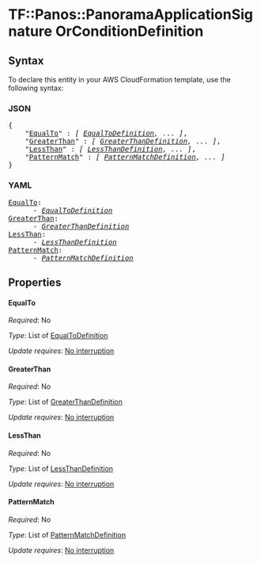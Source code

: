# TF::Panos::PanoramaApplicationSignature OrConditionDefinition

## Syntax

To declare this entity in your AWS CloudFormation template, use the following syntax:

### JSON

<pre>
{
    "<a href="#equalto" title="EqualTo">EqualTo</a>" : <i>[ <a href="equaltodefinition.md">EqualToDefinition</a>, ... ]</i>,
    "<a href="#greaterthan" title="GreaterThan">GreaterThan</a>" : <i>[ <a href="greaterthandefinition.md">GreaterThanDefinition</a>, ... ]</i>,
    "<a href="#lessthan" title="LessThan">LessThan</a>" : <i>[ <a href="lessthandefinition.md">LessThanDefinition</a>, ... ]</i>,
    "<a href="#patternmatch" title="PatternMatch">PatternMatch</a>" : <i>[ <a href="patternmatchdefinition.md">PatternMatchDefinition</a>, ... ]</i>
}
</pre>

### YAML

<pre>
<a href="#equalto" title="EqualTo">EqualTo</a>: <i>
      - <a href="equaltodefinition.md">EqualToDefinition</a></i>
<a href="#greaterthan" title="GreaterThan">GreaterThan</a>: <i>
      - <a href="greaterthandefinition.md">GreaterThanDefinition</a></i>
<a href="#lessthan" title="LessThan">LessThan</a>: <i>
      - <a href="lessthandefinition.md">LessThanDefinition</a></i>
<a href="#patternmatch" title="PatternMatch">PatternMatch</a>: <i>
      - <a href="patternmatchdefinition.md">PatternMatchDefinition</a></i>
</pre>

## Properties

#### EqualTo

_Required_: No

_Type_: List of <a href="equaltodefinition.md">EqualToDefinition</a>

_Update requires_: [No interruption](https://docs.aws.amazon.com/AWSCloudFormation/latest/UserGuide/using-cfn-updating-stacks-update-behaviors.html#update-no-interrupt)

#### GreaterThan

_Required_: No

_Type_: List of <a href="greaterthandefinition.md">GreaterThanDefinition</a>

_Update requires_: [No interruption](https://docs.aws.amazon.com/AWSCloudFormation/latest/UserGuide/using-cfn-updating-stacks-update-behaviors.html#update-no-interrupt)

#### LessThan

_Required_: No

_Type_: List of <a href="lessthandefinition.md">LessThanDefinition</a>

_Update requires_: [No interruption](https://docs.aws.amazon.com/AWSCloudFormation/latest/UserGuide/using-cfn-updating-stacks-update-behaviors.html#update-no-interrupt)

#### PatternMatch

_Required_: No

_Type_: List of <a href="patternmatchdefinition.md">PatternMatchDefinition</a>

_Update requires_: [No interruption](https://docs.aws.amazon.com/AWSCloudFormation/latest/UserGuide/using-cfn-updating-stacks-update-behaviors.html#update-no-interrupt)

